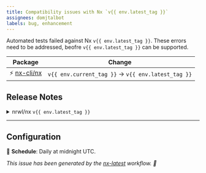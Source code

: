```yaml
---
title: Compatibility issues with Nx `v{{ env.latest_tag }}`
assignees: domjtalbot
labels: bug, enhancement
---
```


Automated tests failed against Nx `v{{ env.latest_tag }}`. These errors need to be addressed, beofre `v{{ env.latest_tag }}` can be supported.

| Package                                      | Change                                              |
| -------------------------------------------- | --------------------------------------------------- |
| ⚡ [nx-cli/nx](https://github.com/nx-cli/nx) | `v{{ env.current_tag }}` -> `v{{ env.latest_tag }}` |

## Release Notes

<details>
<summary>nrwl/nx <code>v{{ env.latest_tag }}</code></summary>

### [`v{{ env.latest_tag }}`](https://github.com/nx-cli/nx/releases/tag/v{{ env.latest_tag }})

{{ env.release_notes }}
[Compare v{{ env.latest_tag }} with v{{ env.current_tag }}](https://github.com/nrwl/nx/compare/{{ env.current_tag }}...{{ env.latest_tag }})

</details>

---

## Configuration

📅 **Schedule**: Daily at midnight UTC.

_This issue has been generated by the [nx-latest](.github/workflows/nx-latest.yml) workflow. 🖖_

